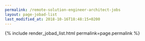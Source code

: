 ```yaml
---
permalink: /remote-solution-engineer-architect-jobs
layout: page-jobad-list
last_modified_at: 2018-10-16T18:48:15+0200
---
```

{% include render_jobad_list.html permalink=page.permalink %}
